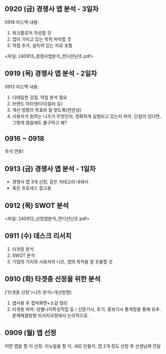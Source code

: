 ## 0920 (금) 경쟁사 앱 분석 - 3일차
0919 피드백 내용:
1. 워크플로어 작성할 것
2. 앱이 가지고 있는 목적 파악할 것
3. 약점 추가, 설득력 있는 자료 포함

<파일: 240913_경쟁사앱분석_컨디션난조.pdf>

## 0919 (목) 경쟁사 앱 분석 - 2일차
0913 피드백 내용: 
1. 디테일한 강점, 약점 분석 필요
2. 브랜드 아이덴티티(컬러 등)
3. 개선 방향의 목표와 잘 맞도록(연관성)
4. 사용자가 원하는 니즈가 무엇인지, 정확하게 실행되고 있는지 파악. 단점이 있다면, 그렇게 했음에도 불구하고 왜?

## 0916 ~ 0918
추석 연휴!

## 0913 (금) 경쟁사 앱 분석 - 1일차
- 경쟁사 앱 3개 선정, 같은 카테고리 내에서
- 혹은 프로세스 참고용

## 0912 (목) SWOT 분석
<파일: 240912_선정앱분석_컨디션난조.pdf>

## 0911 (수) 데스크 리서치
1. 타겟층 분석
2. SWOT 분석
3. 기업의 가치와 사용자의 니즈, 앱의 목적을 잘 조율할 것

## 0910 (화) 타겟층 선정을 위한 분석
('타겟층 선정'>니즈 분석>개선방향)
1. 앱사용 후 캡쳐화면+소감 정리
2. 타겟층 파악: 성별나이특성직업 등 / 신문기사, 후기, 홍보기사 통계청을 통해 유추. 문제해결방향 리서치과정에서 논리적으로.

## 0909 (월) 앱 선정
어떤 앱을 할 지 선정.
리뉴얼을 할 지, 새로 만들지.
앱 2개 정도 선정 후 선생님께 전달 
